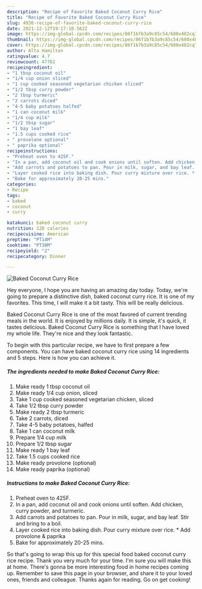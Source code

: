 ```yaml
---
description: "Recipe of Favorite Baked Coconut Curry Rice"
title: "Recipe of Favorite Baked Coconut Curry Rice"
slug: 4936-recipe-of-favorite-baked-coconut-curry-rice
date: 2021-12-12T19:17:10.562Z
image: https://img-global.cpcdn.com/recipes/86f1b7b3a9c85c54/680x482cq70/baked-coconut-curry-rice-recipe-main-photo.jpg
thumbnail: https://img-global.cpcdn.com/recipes/86f1b7b3a9c85c54/680x482cq70/baked-coconut-curry-rice-recipe-main-photo.jpg
cover: https://img-global.cpcdn.com/recipes/86f1b7b3a9c85c54/680x482cq70/baked-coconut-curry-rice-recipe-main-photo.jpg
author: Alta Hamilton
ratingvalue: 4.7
reviewcount: 47761
recipeingredient:
- "1 tbsp coconut oil"
- "1/4 cup onion sliced"
- "1 cup cooked seasoned vegetarian chicken sliced"
- "1/2 tbsp curry powder"
- "2 tbsp turmeric"
- "2 carrots diced"
- "4-5 baby potatoes halfed"
- "1 can coconut milk"
- "1/4 cup milk"
- "1/2 tbsp sugar"
- "1 bay leaf"
- "1.5 cups cooked rice"
- " provolone optional"
- " paprika optional"
recipeinstructions:
- "Preheat oven to 425F."
- "In a pan, add coconut oil and cook onions until soften. Add chicken, curry powder, and turmeric."
- "Add carrots and potatoes to pan. Pour in milk, sugar, and bay leaf. Stir and bring to a boil."
- "Layer cooked rice into baking dish. Pour curry mixture over rice. * Add provolone &amp; paprika"
- "Bake for approximately 20-25 mins."
categories:
- Recipe
tags:
- baked
- coconut
- curry

katakunci: baked coconut curry 
nutrition: 120 calories
recipecuisine: American
preptime: "PT14M"
cooktime: "PT30M"
recipeyield: "2"
recipecategory: Dinner

---
```



![Baked Coconut Curry Rice](https://img-global.cpcdn.com/recipes/86f1b7b3a9c85c54/680x482cq70/baked-coconut-curry-rice-recipe-main-photo.jpg)

Hey everyone, I hope you are having an amazing day today. Today, we're going to prepare a distinctive dish, baked coconut curry rice. It is one of my favorites. This time, I will make it a bit tasty. This will be really delicious.

Baked Coconut Curry Rice is one of the most favored of current trending meals in the world. It is enjoyed by millions daily. It is simple, it's quick, it tastes delicious. Baked Coconut Curry Rice is something that I have loved my whole life. They're nice and they look fantastic.




To begin with this particular recipe, we have to first prepare a few components. You can have baked coconut curry rice using 14 ingredients and 5 steps. Here is how you can achieve it.

<!--inarticleads1-->

##### The ingredients needed to make Baked Coconut Curry Rice:

1. Make ready 1 tbsp coconut oil
1. Make ready 1/4 cup onion, sliced
1. Take 1 cup cooked seasoned vegetarian chicken, sliced
1. Take 1/2 tbsp curry powder
1. Make ready 2 tbsp turmeric
1. Take 2 carrots, diced
1. Take 4-5 baby potatoes, halfed
1. Take 1 can coconut milk
1. Prepare 1/4 cup milk
1. Prepare 1/2 tbsp sugar
1. Make ready 1 bay leaf
1. Take 1.5 cups cooked rice
1. Make ready  provolone (optional)
1. Make ready  paprika (optional)




<!--inarticleads2-->

##### Instructions to make Baked Coconut Curry Rice:

1. Preheat oven to 425F.
1. In a pan, add coconut oil and cook onions until soften. Add chicken, curry powder, and turmeric.
1. Add carrots and potatoes to pan. Pour in milk, sugar, and bay leaf. Stir and bring to a boil.
1. Layer cooked rice into baking dish. Pour curry mixture over rice. * Add provolone &amp; paprika
1. Bake for approximately 20-25 mins.




So that's going to wrap this up for this special food baked coconut curry rice recipe. Thank you very much for your time. I'm sure you will make this at home. There's gonna be more interesting food in home recipes coming up. Remember to save this page in your browser, and share it to your loved ones, friends and colleague. Thanks again for reading. Go on get cooking!
